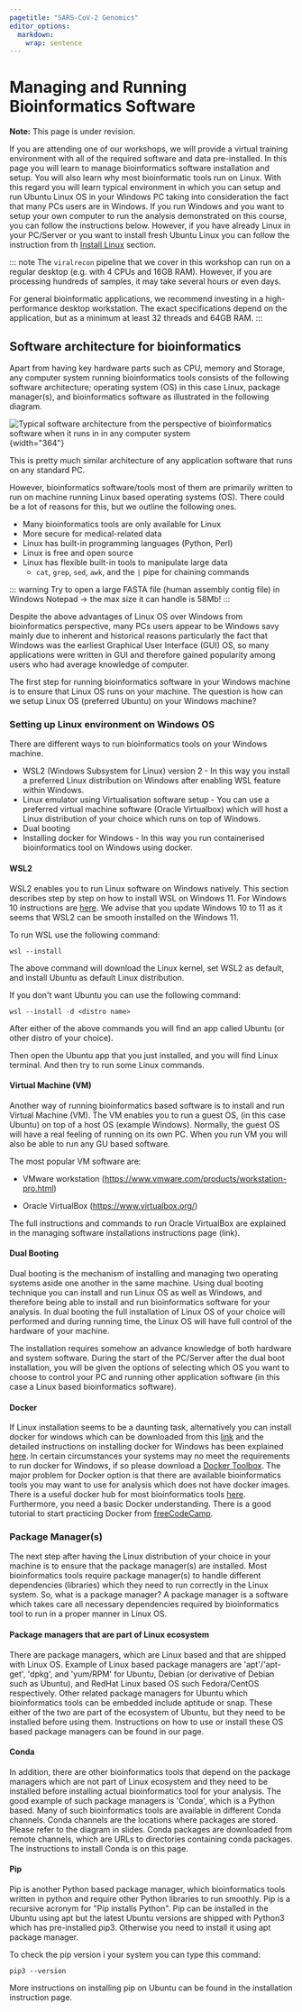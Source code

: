 ```yaml
---
pagetitle: "SARS-CoV-2 Genomics"
editor_options: 
  markdown: 
    wrap: sentence
---
```


# Managing and Running Bioinformatics Software

**Note:** This page is under revision.

If you are attending one of our workshops, we will provide a virtual training environment with all of the required software and data pre-installed.
In this page you will learn to manage bioinformatics software installation and setup.
You will also learn why most bioinformatic tools run on Linux.
With this regard you will learn typical environment in which you can setup and run Ubuntu Linux OS in your Windows PC taking into consideration the fact that many PCs users are in Windows.
If you run Windows and you want to setup your own computer to run the analysis demonstrated on this course, you can follow the instructions below.
However, if you have already Linux in your PC/Server or you want to install fresh Ubuntu Linux you can follow the instruction from th [Install Linux](##Install%20Linux) section.

::: note
The `viralrecon` pipeline that we cover in this workshop can run on a regular desktop (e.g. with 4 CPUs and 16GB RAM).
However, if you are processing hundreds of samples, it may take several hours or even days.

For general bioinformatic applications, we recommend investing in a high-performance desktop workstation.
The exact specifications depend on the application, but as a minimum at least 32 threads and 64GB RAM.
:::

## Software architecture for bioinformatics

Apart from having key hardware parts such as CPU, memory and Storage, any computer system running bioinformatics tools consists of the following software architecture; operating system (OS) in this case Linux, package manager(s), and bioinformatics software as illustrated in the following diagram.

![Typical software architecture from the perspective of bioinformatics software when it runs in in any computer system](/home/bajuna/bft/cambiotraining/sars-cov-2-genomics/images/bioinformatics_software_architecture.png){width="364"}

This is pretty much similar architecture of any application software that runs on any standard PC.

However, bioinformatics software/tools most of them are primarily written to run on machine running Linux based operating systems (OS).
There could be a lot of reasons for this, but we outline the following ones.

-   Many bioinformatics tools are only available for Linux
-   More secure for medical-related data
-   Linux has built-in programming languages (Python, Perl)
-   Linux is free and open source
-   Linux has flexible built-in tools to manipulate large data
    -   `cat`, `grep`, `sed`, `awk`, and the `|` pipe for chaining commands

::: warning
Try to open a large FASTA file (human assembly contig file) in Windows Notepad → the max size it can handle is 58Mb!
:::

Despite the above advantages of Linux OS over Windows from bioinformatics perspective, many PCs users appear to be Windows savy mainly due to inherent and historical reasons particularly the fact that Windows was the earliest Graphical User Interface (GUI) OS, so many applications were written in GUI and therefore gained popularity among users who had average knowledge of computer.

The first step for running bioinformatics software in your Windows machine is to ensure that Linux OS runs on your machine.
The question is how can we setup Linux OS (preferred Ubuntu) on your Windows machine?

### Setting up Linux environment on Windows OS

There are different ways to run bioinformatics tools on your Windows machine.

-   WSL2 (Windows Subsystem for Linux) version 2 - In this way you install a preferred Linux distribution on Windows after enabling WSL feature within Windows.
-   Linux emulator using Virtualisation software setup - You can use a preferred virtual machine software (Oracle Virtualbox) which will host a Linux distribution of your choice which runs on top of Windows.
-   Dual booting
-   Installing docker for Windows - In this way you run containerised bioinformatics tool on Windows using docker.

#### WSL2

WSL2 enables you to run Linux software on Windows natively.
This section describes step by step on how to install WSL on Windows 11.
For Windows 10 instructions are [here](https://cambiotraining.github.io/sars-cov-2-genomics/104-wsl_windows.html "WSL2").
We advise that you update Windows 10 to 11 as it seems that WSL2 can be smooth installed on the Windows 11.

To run WSL use the following command:

```{bash}
wsl --install
```

The above command will download the Linux kernel, set WSL2 as default, and install Ubuntu as default Linux distribution.

If you don't want Ubuntu you can use the following command:

```{bash}
wsl --install -d <distro name>
```

After either of the above commands you will find an app called Ubuntu (or other distro of your choice).

Then open the Ubuntu app that you just installed, and you will find Linux terminal.
And then try to run some Linux commands.

#### Virtual Machine (VM)

Another way of running bioinformatics based software is to install and run Virtual Machine (VM).
The VM enables you to run a guest OS, (in this case Ubuntu) on top of a host OS (example Windows).
Normally, the guest OS will have a real feeling of running on its own PC.
When you run VM you will also be able to run any GU based software.

The most popular VM software are:

-   VMware workstation (<https://www.vmware.com/products/workstation-pro.html>)

-   Oracle VirtualBox (<https://www.virtualbox.org/>)

The full instructions and commands to run Oracle VirtualBox are explained in the managing software installations instructions page (link).

#### Dual Booting

Dual booting is the mechanism of installing and managing two operating systems aside one another in the same machine.
Using dual booting technique you can install and run Linux OS as well as Windows, and therefore being able to install and run bioinformatics software for your analysis.
In dual booting the full installation of Linux OS of your choice will performed and during running time, the Linux OS will have full control of the hardware of your machine.

The installation requires somehow an advance knowledge of both hardware and system software.
During the start of the PC/Server after the dual boot installation, you will be given the options of selecting which OS you want to choose to control your PC and running other application software (in this case a Linux based bioinformatics software).

#### Docker

If Linux installation seems to be a daunting task, alternatively you can install docker for windows which can be downloaded from this [link](https://download.docker.com/win/stable/Docker%20for%20Windows%20Installer.exe) and the detailed instructions on installing docker for Windows has been explained [here](https://docs.docker.com/desktop/install/windows-install/).
In certain circumstances your systems may no meet the requirements to run docker for Windows, if so please download a [Docker Toolbox](https://docs.docker.com/toolbox/overview/).
The major problem for Docker option is that there are available bioinformatics tools you may want to use for analysis which does not have docker images.
There is a useful docker hub for most bioinformatics tools [here](https://pegi3s.github.io/dockerfiles/).
Furthermore, you need a basic Docker understanding.
There is a good tutorial to start practicing Docker from [freeCodeCamp](https://www.freecodecamp.org/news/the-docker-handbook/).

### Package Manager(s)

The next step after having the Linux distribution of your choice in your machine is to ensure that the package manager(s) are installed.
Most bioinformatics tools require package manager(s) to handle different dependencies (libraries) which they need to run correctly in the Linux system.
So, what is a package manager?
A package manager is a software which takes care all necessary dependencies required by bioinformatics tool to run in a proper manner in Linux OS.

#### Package managers that are part of Linux ecosystem

There are package managers, which are Linux based and that are shipped with Linux OS. Example of Linux based package managers are 'apt'/'apt-get', 'dpkg', and 'yum/RPM' for Ubuntu, Debian (or derivative of Debian such as Ubuntu), and RedHat Linux based OS such Fedora/CentOS respectively.
Other related package managers for Ubuntu which bioinformatics tools can be embedded include aptitude or snap.
These either of the two are part of the ecosystem of Ubuntu, but they need to be installed before using them.
Instructions on how to use or install these OS based package managers can be found in our page.

#### Conda

In addition, there are other bioinformatics tools that depend on the package managers which are not part of Linux ecosystem and they need to be installed before installing actual bioinformatics tool for your analysis.
The good example of such package managers is 'Conda', which is a Python based.
Many of such bioinformatics tools are available in different Conda channels.
Conda channels are the locations where packages are stored.
Please refer to the diagram in slides.
Conda packages are downloaded from remote channels, which are URLs to directories containing conda packages.
The instructions to install Conda is on this page.

#### Pip

Pip is another Python based package manager, which bioinformatics tools written in python and require other Python libraries to run smoothly.
Pip is a recursive acronym for "Pip installs Python".
Pip can be installed in the Ubuntu using apt but the latest Ubuntu versions are shipped with Python3 which has pre-installed pip3.
Otherwise you need to install it using apt package manager.

To check the pip version i your system you can type this command:

```{bash}
pip3 --version
```

More instructions on installing pip on Ubuntu can be found in the installation instruction page.

